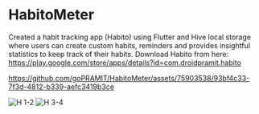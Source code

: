 # HabitoMeter
 Created a habit tracking app (Habito) using Flutter and Hive local storage where users can create custom habits,  reminders and provides insightful statistics to keep track of their habits.
 Download Habito from here: https://play.google.com/store/apps/details?id=com.droidpramit.habito


https://github.com/goPRAMIT/HabitoMeter/assets/75903538/93bf4c33-7f3d-4812-b339-aefc3419b3ce

![H 1-2](https://github.com/goPRAMIT/HabitoMeter/assets/75903538/8e62bc0d-15a4-4502-818a-e5397ae2c995)
![H 3-4](https://github.com/goPRAMIT/HabitoMeter/assets/75903538/224f9d35-7980-4b2e-a2c5-3675d45c9106)

